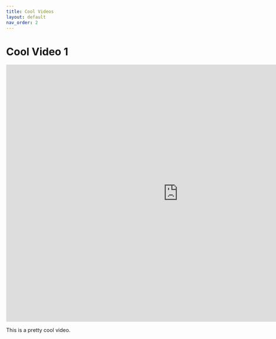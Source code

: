 ```yaml
---
title: Cool Videos
layout: default
nav_order: 2
---
```


# Cool Video 1

<iframe width="932" height="699" src="https://www.youtube.com/embed/jNQXAC9IVRw" title="Me at the zoo" frameborder="0" allow="accelerometer; autoplay; clipboard-write; encrypted-media; gyroscope; picture-in-picture; web-share" allowfullscreen></iframe>

This is a pretty cool video.
